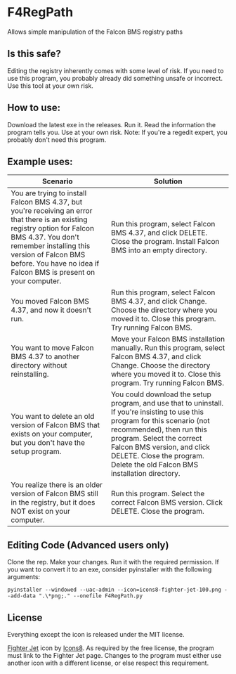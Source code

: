 # F4RegPath
Allows simple manipulation of the Falcon BMS registry paths

## Is this safe?

Editing the registry inherently comes with some level of risk. If you need to use this program, you probably already did something unsafe or incorrect. Use this tool at your own risk.

## How to use:

Download the latest exe in the releases. Run it. Read the information the program tells you. Use at your own risk. Note: If you're a regedit expert, you probably don't need this program.

## Example uses:

| Scenario | Solution |
| ----------- | ----------- |
| You are trying to install Falcon BMS 4.37, but you're receiving an error that there is an existing registry option for Falcon BMS 4.37. You don't remember installing this version of Falcon BMS before. You have no idea if Falcon BMS is present on your computer. | Run this program, select Falcon BMS 4.37, and click DELETE. Close the program. Install Falcon BMS into an empty directory. |
| You moved Falcon BMS 4.37, and now it doesn't run. | Run this program, select Falcon BMS 4.37, and click Change. Choose the directory where you moved it to. Close this program. Try running Falcon BMS. |
| You want to move Falcon BMS 4.37 to another directory without reinstalling. | Move your Falcon BMS installation manually. Run this program, select Falcon BMS 4.37, and click Change. Choose the directory where you moved it to. Close this program. Try running Falcon BMS. |
| You want to delete an old version of Falcon BMS that exists on your computer, but you don't have the setup program. | You could download the setup program, and use that to uninstall. If you're insisting to use this program for this scenario (not recommended), then run this program. Select the correct Falcon BMS version, and click DELETE. Close the program. Delete the old Falcon BMS installation directory. |
| You realize there is an older version of Falcon BMS still in the registry, but it does NOT exist on your computer. | Run this program. Select the correct Falcon BMS version. Click DELETE. Close the program. |

## Editing Code (Advanced users only)

Clone the rep. Make your changes. Run it with the required permission. If you want to convert it to an exe, consider pyinstaller with the following arguments:

```
pyinstaller --windowed --uac-admin --icon=icons8-fighter-jet-100.png --add-data ".\*png;." --onefile F4RegPath.py
```

## License

Everything except the icon is released under the MIT license.

[Fighter Jet](https://icons8.com/icon/7T9paWRNQ1CI/fighter-jet) icon by [Icons8](https://icons8.com). As required by the free license, the program must link to the Fighter Jet page. Changes to the program must either use another icon with a different license, or else respect this requirement.
